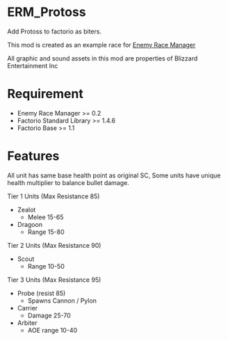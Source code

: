 # ERM_Protoss
Add Protoss to factorio as biters.

This mod is created as an example race for [Enemy Race Manager](https://github.com/heyqule/enemy_race_manager)

All graphic and sound assets in this mod are properties of Blizzard Entertainment Inc

# Requirement
* Enemy Race Manager >= 0.2
* Factorio Standard Library >= 1.4.6
* Factorio Base >= 1.1

# Features
All unit has same base health point as original SC, Some units have unique health multiplier to balance bullet damage.

Tier 1 Units (Max Resistance 85)
* Zealot
    - Melee 15-65
* Dragoon
    - Range 15-80

Tier 2 Units (Max Resistance 90)
* Scout
  * Range 10-50

Tier 3 Units (Max Resistance 95)
* Probe (resist 85)
  * Spawns Cannon / Pylon
* Carrier
  * Damage 25-70
* Arbiter
  * AOE range 10-40